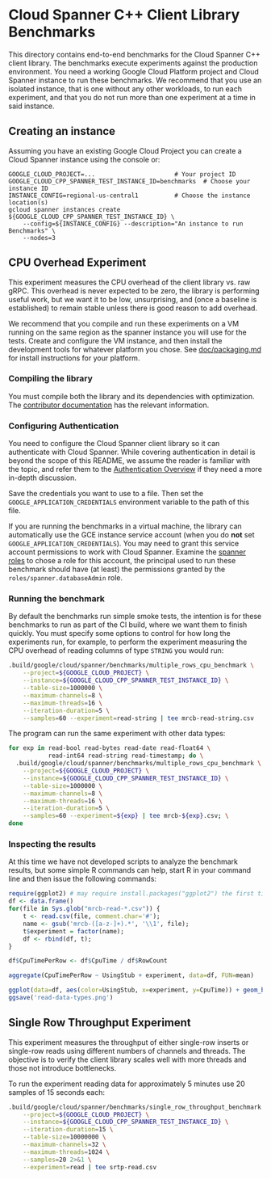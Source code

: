 # Cloud Spanner C++ Client Library Benchmarks

This directory contains end-to-end benchmarks for the Cloud Spanner C++ client
library. The benchmarks execute experiments against the production environment.
You need a working Google Cloud Platform project and Cloud Spanner instance to
run these benchmarks. We recommend that you use an isolated instance, that is
one without any other workloads, to run each experiment, and that you do not run
more than one experiment at a time in said instance.

## Creating an instance

Assuming you have an existing Google Cloud Project you can create a Cloud
Spanner instance using the console or:

```console
GOOGLE_CLOUD_PROJECT=...                      # Your project ID
GOOGLE_CLOUD_CPP_SPANNER_TEST_INSTANCE_ID=benchmarks  # Choose your instance ID
INSTANCE_CONFIG=regional-us-central1          # Choose the instance location(s)
gcloud spanner instances create ${GOOGLE_CLOUD_CPP_SPANNER_TEST_INSTANCE_ID} \
    --config=${INSTANCE_CONFIG} --description="An instance to run Benchmarks" \
    --nodes=3
```

## CPU Overhead Experiment

This experiment measures the CPU overhead of the client library vs. raw gRPC.
This overhead is never expected to be zero, the library is performing useful
work, but we want it to be low, unsurprising, and (once a baseline is
established) to remain stable unless there is good reason to add overhead.

We recommend that you compile and run these experiments on a VM running on the
same region as the spanner instance you will use for the tests. Create and
configure the VM instance, and then install the development tools for whatever
platform you chose. See [doc/packaging.md][packaging-doc-link] for install
instructions for your platform.

### Compiling the library

You must compile both the library and its dependencies with optimization. The
[contributor documentation](/doc/contributor/README.md) has the relevant
information.

### Configuring Authentication

You need to configure the Cloud Spanner client library so it can authenticate
with Cloud Spanner. While covering authentication in detail is beyond the scope
of this README, we assume the reader is familiar with the topic, and refer them
to the [Authentication Overview][authentication-quickstart] if they need a more
in-depth discussion.

Save the credentials you want to use to a file. Then set the
`GOOGLE_APPLICATION_CREDENTIALS` environment variable to the path of this file.

If you are running the benchmarks in a virtual machine, the library can
automatically use the GCE instance service account (when you do **not** set
`GOOGLE_APPLICATION_CREDENTIALS`). You may need to grant this service account
permissions to work with Cloud Spanner. Examine the
[spanner roles][spanner-roles-link] to chose a role for this account, the
principal used to run these benchmark should have (at least) the permissions
granted by the `roles/spanner.databaseAdmin` role.

### Running the benchmark

By default the benchmarks run simple smoke tests, the intention is for these
benchmarks to run as part of the CI build, where we want them to finish quickly.
You must specify some options to control for how long the experiments run, for
example, to perform the experiment measuring the CPU overhead of reading columns
of type `STRING` you would run:

```bash
.build/google/cloud/spanner/benchmarks/multiple_rows_cpu_benchmark \
    --project=${GOOGLE_CLOUD_PROJECT} \
    --instance=${GOOGLE_CLOUD_CPP_SPANNER_TEST_INSTANCE_ID} \
    --table-size=1000000 \
    --maximum-channels=8 \
    --maximum-threads=16 \
    --iteration-duration=5 \
    --samples=60 --experiment=read-string | tee mrcb-read-string.csv
```

The program can run the same experiment with other data types:

```bash
for exp in read-bool read-bytes read-date read-float64 \
           read-int64 read-string read-timestamp; do \
  .build/google/cloud/spanner/benchmarks/multiple_rows_cpu_benchmark \
    --project=${GOOGLE_CLOUD_PROJECT} \
    --instance=${GOOGLE_CLOUD_CPP_SPANNER_TEST_INSTANCE_ID} \
    --table-size=1000000 \
    --maximum-channels=8 \
    --maximum-threads=16 \
    --iteration-duration=5 \
    --samples=60 --experiment=${exp} | tee mrcb-${exp}.csv; \
done
```

### Inspecting the results

At this time we have not developed scripts to analyze the benchmark results, but
some simple R commands can help, start R in your command line and then issue the
following commands:

```R
require(ggplot2) # may require install.packages("ggplot2") the first time
df <- data.frame()
for(file in Sys.glob("mrcb-read-*.csv")) {
    t <- read.csv(file, comment.char='#');
    name <- gsub('mrcb-([a-z-]+).*', '\\1', file);
    t$experiment = factor(name);
    df <- rbind(df, t);
}

df$CpuTimePerRow <- df$CpuTime / df$RowCount

aggregate(CpuTimePerRow ~ UsingStub + experiment, data=df, FUN=mean)

ggplot(data=df, aes(color=UsingStub, x=experiment, y=CpuTime)) + geom_boxplot()
ggsave('read-data-types.png')
```

## Single Row Throughput Experiment

This experiment measures the throughput of either single-row inserts or
single-row reads using different numbers of channels and threads. The objective
is to verify the client library scales well with more threads and those not
introduce bottlenecks.

To run the experiment reading data for approximately 5 minutes use 20 samples of
15 seconds each:

```bash
.build/google/cloud/spanner/benchmarks/single_row_throughput_benchmark \
    --project=${GOOGLE_CLOUD_PROJECT} \
    --instance=${GOOGLE_CLOUD_CPP_SPANNER_TEST_INSTANCE_ID} \
    --iteration-duration=15 \
    --table-size=10000000 \
    --maximum-channels=32 \
    --maximum-threads=1024 \
    --samples=20 2>&1 \
    --experiment=read | tee srtp-read.csv
```

[authentication-quickstart]: https://cloud.google.com/docs/authentication/getting-started "Authentication Getting Started"
[packaging-doc-link]: /doc/packaging.md
[spanner-roles-link]: https://cloud.google.com/spanner/docs/iam#roles

